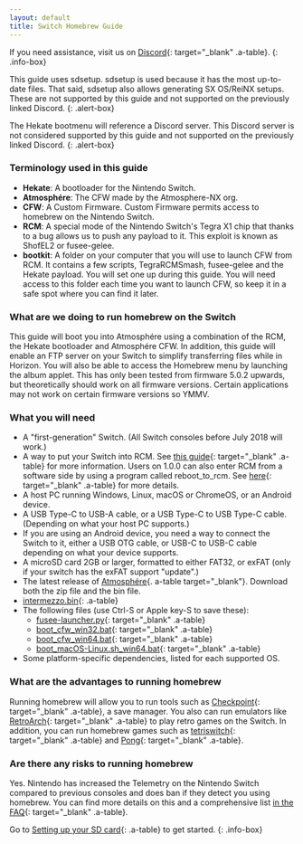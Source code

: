 ```yaml
---
layout: default
title: Switch Homebrew Guide
---
```


If you need assistance, visit us on [Discord](https://discord.gg/C29hYvh){: target="_blank" .a-table}.
{: .info-box}

This guide uses sdsetup. sdsetup is used because it has the most up-to-date files. That said, sdsetup also allows generating SX OS/ReiNX setups. These are not supported by this guide and not supported on the previously linked Discord.
{: .alert-box}

The Hekate bootmenu will reference a Discord server. This Discord server is not considered supported by this guide and not supported on the previously linked Discord. 
{: .alert-box}

### Terminology used in this guide

- **Hekate**: A bootloader for the Nintendo Switch.
- **Atmosphére**: The CFW made by the Atmosphere-NX org.
- **CFW**: A Custom Firmware. Custom Firmware permits access to homebrew on the Nintendo Switch.
- **RCM**: A special mode of the Nintendo Switch's Tegra X1 chip that thanks to a bug allows us to push any payload to it. This exploit is known as ShofEL2 or fusee-gelee.
- **bootkit**: A folder on your computer that you will use to launch CFW from RCM. It contains a few scripts, TegraRCMSmash, fusee-gelee and the Hekate payload. You will set one up during this guide. You will need access to this folder each time you want to launch CFW, so keep it in a safe spot where you can find it later.

### What are we doing to run homebrew on the Switch

This guide will boot you into Atmosphére using a combination of the RCM, the Hekate bootloader and Atmosphére CFW. In addition, this guide will enable an FTP server on your Switch to simplify transferring files while in Horizon. You will also be able to access the Homebrew menu by launching the album applet. This has only been tested from firmware 5.0.2 upwards, but theoretically should work on all firmware versions. Certain applications may not work on certain firmware versions so YMMV.

### What you will need

- A "first-generation" Switch. (All Switch consoles before July 2018 will work.)
- A way to put your Switch into RCM. See [this guide](https://xghostboyx.github.io/RCM-Guide){: target="_blank" .a-table} for more information. Users on 1.0.0 can also enter RCM from a software side by using a program called reboot_to_rcm. See [here](1-0-0.html){: target="_blank" .a-table} for more details.
- A host PC running Windows, Linux, macOS or ChromeOS, or an Android device.
- A USB Type-C to USB-A cable, or a USB Type-C to USB Type-C cable. (Depending on what your host PC supports.)
- If you are using an Android device, you need a way to connect the Switch to it, either a USB OTG cable, or USB-C to USB-C cable depending on what your device supports.
- A microSD card 2GB or larger, formatted to either FAT32, or exFAT (only if your switch has the exFAT support "update".)
- The latest release of [Atmosphére](https://github.com/Atmosphere-NX/Atmosphere/releases){. a-table target="_blank"}. Download both the zip file and the bin file.
- [intermezzo.bin](https://github.com/Cease-and-DeSwitch/fusee-launcher/raw/master/intermezzo.bin){: .a-table}
- The following files (use Ctrl-S or Apple key-S to save these):
  - [fusee-launcher.py](https://github.com/Cease-and-DeSwitch/fusee-launcher/raw/master/fusee-launcher.py){: target="_blank" .a-table}
  - [boot_cfw_win32.bat](https://gist.github.com/noirscape/e039d84e5e85e502bceb8b3d454a9b46/raw/e3b46e1d4b4168bf58b3e0779e6f43874b63aa88/boot_cfw_win32.bat){: target="_blank" .a-table}
  - [boot_cfw_win64.bat](https://gist.github.com/noirscape/e039d84e5e85e502bceb8b3d454a9b46/raw/e3b46e1d4b4168bf58b3e0779e6f43874b63aa88/boot_cfw_win64.bat){: target="_blank" .a-table}
  - [boot_macOS-Linux.sh_win64.bat](https://gist.github.com/noirscape/e039d84e5e85e502bceb8b3d454a9b46/raw/e3b46e1d4b4168bf58b3e0779e6f43874b63aa88/boot_macOS-Linux.sh){: target="_blank" .a-table}
- Some platform-specific dependencies, listed for each supported OS.

### What are the advantages to running homebrew

Running homebrew will allow you to run tools such as [Checkpoint](https://github.com/BernardoGiordano/Checkpoint){: target="_blank" .a-table}, a save manager.
You also can run emulators like [RetroArch](https://www.retroarch.com/?page=platforms){: target="_blank" .a-table} to play retro games on the Switch.
In addition, you can run homebrew games such as [tetriswitch](https://gbatemp.net/threads/tetriswitch-a-tetris-clone-for-the-switch.498481){: target="_blank" .a-table} and [Pong](https://github.com/I-EAT-CHEEZE-YO/switch_sdl_pong){: target="_blank" .a-table}.

### Are there any risks to running homebrew

Yes. Nintendo has increased the Telemetry on the Nintendo Switch compared to previous consoles and does ban if they detect you using homebrew. You can find more details on this and a comprehensive list [in the FAQ](faq.html#ban){: target="_blank" .a-table}.

Go to [Setting up your SD card](sdcard.html){: .a-table} to get started.
{: .info-box}